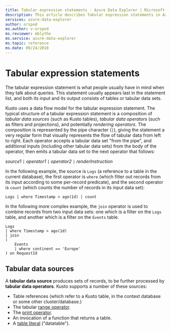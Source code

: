 ```yaml
---
title: Tabular expression statements - Azure Data Explorer | Microsoft Docs
description: This article describes Tabular expression statements in Azure Data Explorer.
services: azure-data-explorer
author: orspod
ms.author: v-orspod
ms.reviewer: mblythe
ms.service: azure-data-explorer
ms.topic: reference
ms.date: 09/24/2018
---
```

# Tabular expression statements

The tabular expression statement is what people usually have in mind when they
talk about queries. This statement usually appears last in the statement list,
and both its input and its output consists of tables or tabular data sets.

Kusto uses a data flow model for the tabular expression statement. The typical
structure of a tabular expression statement is a composition of *tabular data sources*
(such as Kusto tables), *tabular data operators* (such as filters
and projections), and potentially *rendering operators*. The composition is
represented by the pipe character (`|`), giving the statement a very regular
form that visually represents the flow of tabular data from left to right.
Each operator accepts a tabular data set "from the pipe", and additional inputs
(including other tabular data sets) from the body of the operator, then emits
a tabular data set to the next operator that follows:   

*source1* `|` *operator1* `|` *operator2* `|` *renderInstruction*

In the following example, the source is `Logs` (a reference to a table in the
current database), the first operator is `where` (which filter out records
from its input according to some per-record predicate), and the second operator
is `count` (which counts the number of records in its input data set):

```kusto
Logs | where Timestamp > ago(1d) | count
```

In the following more complex example, the `join` operator is used to combine
records from two input data sets: one which is a filter on the `Logs` table,
and another which is a filter on the `Events` table.

```kusto
Logs 
| where Timestamp > ago(1d) 
| join 
(
    Events 
    | where continent == 'Europe'
) on RequestId 
```

## Tabular data sources

A **tabular data source** produces sets of records, to be further processed
by **tabular data operators**. Kusto supports a number of these sources:

* Table references (which refer to a Kusto table, in the context database
  or some other cluster/database.)
* The tabular [range operator](rangeoperator.md).
* The [print operator](printoperator.md).
* An invocation of a function that returns a table.
* A [table literal](datatableoperator.md) ("datatable").